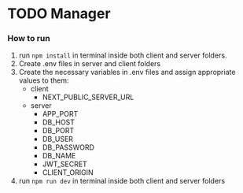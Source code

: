 # TODO Manager

### How to run
1. run `npm install` in terminal inside both client and server folders.
2. Create .env files in server and client folders
3. Create the necessary variables in .env files and assign appropriate values to them:
   - client
     - NEXT_PUBLIC_SERVER_URL
   - server
     - APP_PORT
     - DB_HOST
     - DB_PORT
     - DB_USER
     - DB_PASSWORD
     - DB_NAME
     - JWT_SECRET
     - CLIENT_ORIGIN
4. run `npm run dev` in terminal inside both client and server folders
